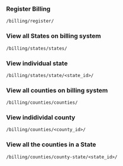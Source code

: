 
### Register Billing
```
/billing/register/
```

### View all States on billing system
```
/billing/states/states/
```

### View individual state
```
/billing/states/state/<state_id>/
```


### View all counties on billing system
```
/billing/counties/counties/
```

### View indidividal county
```
/billing/counties/<county_id>/ 
```


### View all the counties in a State
```
/billing/counties/county-state/<state_id>/
```
